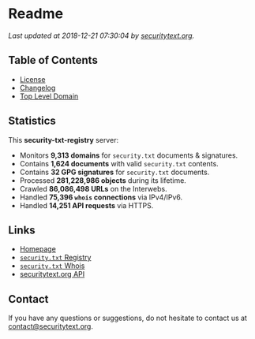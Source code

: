 # Readme

_Last updated at 2018-12-21 07:30:04 by [securitytext.org](https://securitytext.org)._

## Table of Contents

* [License](LICENSE.md)
* [Changelog](CHANGELOG.md)
* [Top Level Domain](TLD.md)

## Statistics

This **security-txt-registry** server:

* Monitors **9,313 domains** for `security.txt` documents & signatures.
* Contains **1,624 documents** with valid `security.txt` contents.
* Contains **32 GPG signatures** for `security.txt` documents.
* Processed **281,228,986 objects** during its lifetime.
* Crawled **86,086,498 URLs** on the Interwebs.
* Handled **75,396 `whois` connections** via IPv4/IPv6.
* Handled **14,251 API requests** via HTTPS.

## Links

* [Homepage](https://securitytext.org)
* [`security.txt` Registry](https://registry.securitytext.org)
* [`security.txt` Whois](https://whois.securitytext.org)
* [securitytext.org API](https://api.securitytext.org)

## Contact

If you have any questions or suggestions, do not hesitate to contact us at contact@securitytext.org.
